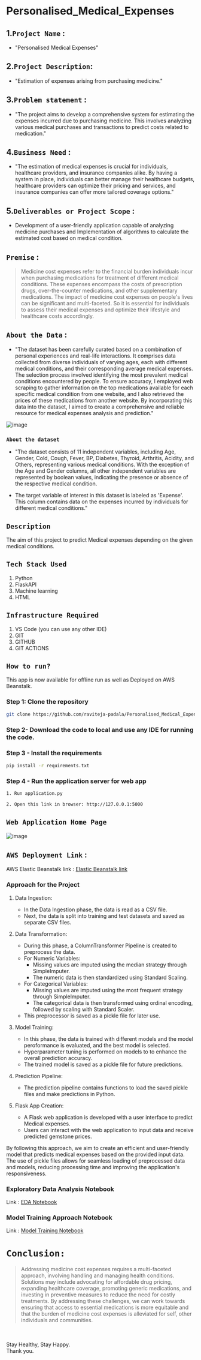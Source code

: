 # Personalised_Medical_Expenses



## 1.`Project Name` : 
* "Personalised Medical Expenses"

## 2.`Project Description`: 
* "Estimation of expenses arising from purchasing medicine."

## 3.`Problem statement` : 
* "The project aims to develop a comprehensive system for estimating the expenses incurred due to purchasing medicine. This involves analyzing various medical purchases and transactions to predict costs related to medication."


## 4.`Business Need` : 
* "The estimation of medical expenses is crucial for individuals, healthcare providers, and insurance companies alike. By having a system in place, individuals can better manage their healthcare budgets, healthcare providers can optimize their pricing and services, and insurance companies can offer more tailored coverage options."

## 5.`Deliverables or Project Scope` : 
* Development of a user-friendly application capable of analyzing medicine purchases and Implementation of algorithms to calculate the estimated cost based on medical condition.



## `Premise` :
> Medicine cost expenses refer to the financial burden individuals incur when purchasing medications for treatment of different medical conditions. These expenses encompass the costs of prescription drugs, over-the-counter medications, and other supplementary medications. The impact of medicine cost expenses on people's lives can be significant and multi-faceted. So it is essential for individuals to assess their medical expenses and optimize their lifestyle and healthcare costs accordingly.



## `About the Data` :

- "The dataset has been carefully curated based on a combination of personal experiences and real-life interactions. It comprises data collected from diverse individuals of varying ages, each with different medical conditions, and their corresponding average medical expenses. The selection process involved identifying the most prevalent medical conditions encountered by people. To ensure accuracy, I employed web scraping to gather information on the top medications available for each specific medical condition from one website, and I also retrieved the prices of these medications from another website. By incorporating this data into the dataset, I aimed to create a comprehensive and reliable resource for medical expenses analysis and prediction."

![image](https://github.com/raviteja-padala/Personalised_Medical_Expenses/blob/main/screenshots/med-pr2.png)


### `About the dataset`

* "The dataset consists of 11 independent variables, including Age, Gender, Cold, Cough, Fever, BP, Diabetes, Thyroid, Arthritis, Acidity, and Others, representing various medical conditions. With the exception of the Age and Gender columns, all other independent variables are represented by boolean values, indicating the presence or absence of the respective medical condition.

* The target variable of interest in this dataset is labeled as 'Expense'. This column contains data on the expenses incurred by individuals for different medical conditions."


## `Description`
The aim of this project to predict Medical expenses depending on the given medical conditions.


## `Tech Stack Used`
1. Python 
2. FlaskAPI 
3. Machine learning
4. HTML 

## `Infrastructure Required`
1. VS Code (you can use any other IDE)
2. GIT
3. GITHUB
4. GIT ACTIONS

## `How to run?`
This app is now available for offline run as well as Deployed on AWS Beanstalk.


### Step 1: Clone the repository
```bash
git clone https://github.com/raviteja-padala/Personalised_Medical_Expenses.git
```

### Step 2- Download the code to local and use any IDE for running the code.

### Step 3 - Install the requirements
```bash
pip install -r requirements.txt
```


### Step 4 - Run the application server for web app
```bash
1. Run application.py
```

```bash
2. Open this link in browser: http://127.0.0.1:5000
```


## `Web Application Home Page`
![image](https://github.com/raviteja-padala/Personalised_Medical_Expenses/blob/main/screenshots/awsmed.png)



## `AWS Deployment Link` :

AWS Elastic Beanstalk link : [Elastic Beanstalk link](http://medicalexpenseprediction-env.eba-kwg8aq5x.us-east-1.elasticbeanstalk.com/predictdata)



### Approach for the Project

1. Data Ingestion:
   - In the Data Ingestion phase, the data is read as a CSV file.
   - Next, the data is split into training and test datasets and saved as separate CSV files.

2. Data Transformation:
   - During this phase, a ColumnTransformer Pipeline is created to preprocess the data.
   - For Numeric Variables:
     - Missing values are imputed using the median strategy through SimpleImputer.
     - The numeric data is then standardized using Standard Scaling.
   - For Categorical Variables:
     - Missing values are imputed using the most frequent strategy through SimpleImputer.
     - The categorical data is then transformed using ordinal encoding, followed by scaling with Standard Scaler.
   - This preprocessor is saved as a pickle file for later use.

3. Model Training:
   - In this phase, the data is trained with different models and the model peroformance is evaluated, and the best model is selected.
   - Hyperparameter tuning is performed on models to to enhance the overall prediction accuracy.
   - The trained model is saved as a pickle file for future predictions.

4. Prediction Pipeline:
   - The prediction pipeline contains functions to load the saved pickle files and make predictions in Python.

5. Flask App Creation:
   - A Flask web application is developed with a user interface to predict Medical expenses.
   - Users can interact with the web application to input data and receive predicted gemstone prices.

By following this approach, we aim to create an efficient and user-friendly model that predicts medical expenses based on the provided input data. The use of pickle files allows for seamless loading of preprocessed data and models, reducing processing time and improving the application's responsiveness.




### Exploratory Data Analysis Notebook

Link : [EDA Notebook](https://github.com/raviteja-padala/Personalised_Medical_Expenses/blob/main/notebooks/2_EDA_of_Med_Expenses.ipynb)

### Model Training Approach Notebook

Link : [Model Training Notebook](https://github.com/raviteja-padala/Personalised_Medical_Expenses/blob/main/notebooks/3_Model_training_on_Med_Exp_data.ipynb)



#  `Conclusion:`
> Addressing medicine cost expenses requires a multi-faceted approach, involving handling and managing health conditions. Solutions may include advocating for affordable drug pricing, expanding healthcare coverage, promoting generic medications, and investing in preventive measures to reduce the need for costly treatments. By addressing these challenges, we can work towards ensuring that access to essential medications is more equitable and that the burden of medicine cost expenses is alleviated for self, other individuals and communities.
<br>

<br>
Stay Healthy, Stay Happy. <br>
Thank you.
